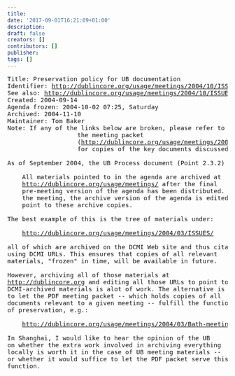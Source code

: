 ```yaml
---
title: 
date: '2017-09-01T16:21:09+01:00'
description: 
draft: false
creators: []
contributors: []
publisher: 
tags: []
---
```


<pre>
Title: Preservation policy for UB documentation
Identifier: <a href="/usage/meetings/2004/10/ISSUES/ub-documentation/">http://dublincore.org/usage/meetings/2004/10/ISSUES/ub-documentation/</a>
See also: <a href="/usage/meetings/2004/10/ISSUES/">http://dublincore.org/usage/meetings/2004/10/ISSUES/</a>
Created: 2004-09-14
Agenda frozen: 2004-10-02 07:25, Saturday
Archived: 2004-11-10
Maintainer: Tom Baker
Note: If any of the links below are broken, please refer to 
                   the meeting packet
                   (<a href="/usage/meetings/2004/10/Meeting-packet.pdf">http://dublincore.org/usage/meetings/2004/10/Meeting-packet.pdf</a>) 
                   for copies of the key documents discussed at the meeting.

As of September 2004, the UB Process document (Point 2.3.2) says: 

    All materials pointed to in the agenda are archived at
    <a href="/usage/meetings/">http://dublincore.org/usage/meetings/</a> after the final
    pre-meeting version of the agenda has been distributed. After
    the meeting, the archive version of the agenda is edited to
    point to these archive copies.

The best example of this is the tree of materials under:

    <a href="/usage/meetings/2004/03/ISSUES/">http://dublincore.org/usage/meetings/2004/03/ISSUES/</a>

all of which are archived on the DCMI Web site and thus citable
using DCMI URLs. This ensures that copies of all relevant
materials, "frozen" in time, will be available in future.

However, archiving all of those materials at
<a href="http://dublincore.org/">http://dublincore.org</a> and editing all those URLs to point to
DCMI-archived materials is alot of work. The alternative is
to let the PDF meeting packet -- which holds copies of all
documents relevant to a given meeting -- fulfill the function
of preservation, e.g.:

    <a href="/usage/meetings/2004/03/Bath-meeting-packet.final.pdf">http://dublincore.org/usage/meetings/2004/03/Bath-meeting-packet.final.pdf</a>

In Shanghai, I would like to hear the opinion of the UB
on whether the extra work involved in archiving everything
locally is worth it in the case of UB meeting materials --
or whether it would suffice to let the PDF packet serve this 
function.

</pre>
